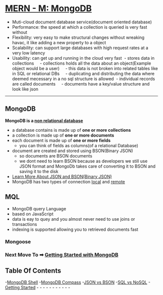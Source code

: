 # [MERN - M: MongoDB](https://www.mongodb.com/docs/manual/introduction/)
- Muti-cloud document database service(document oriented database)
- Performance: the speed at which a collection is queried is very fast without 
- Flexibility: very easy to make structural changes without wreaking havac, it like adding a new property to a object
- Scalability: can support large databases with high request rates at a very low latency
- Usability: can get up and running in the cloud very fast
 - stores data in collections
    - collections holds all the data about an object(Example object would be a user)
    - this data is not broken into related tables like in SQL or relational DBs
    - duplicating and distributing the data where deemed mecessary in a no sql structure is allowed
 - individual records are called documents
    - documents have a key/value structure and look like json
______________________________________________________________________
## MongoDB
**MongoDB is a [non relational database](./MongoDBBasics/SQLvsNoSQL.md)**
- a database contains is made up of **one or more collections**
- a collection is made up of **one or more documents**
- each document is made up of **one or more fields**
    - you can think of fields as columns(of a relational Database)
- document are created and stored using BSON(Binary JSON)
    - so documents are BSON documents
    - we dont need to learn BSON because as developers we still use JSON format and MongoDb takes care of converting it to BSON and saving it to the disk
- [Learn More About JSON and BSON(Binary JSON)](./MongoDBBasics/JSONvsBSON.md)
- MongoDB has two types of connection [local](./MongoDBBasics/LOCALCONNECTION/README.md) and [remote](./MongoDBBasics/REMOTECONNECTION/README.md)


## MQL
- MongoDB query Language
- based on JavaScript
- data is eay to quey and you almost never need to use joins or transactions
- indexing is supported allowing you to retrieved documents fast

### Mongoose



### Next Move To ➡ [Getting Started with MongoDB](./MongoDBBasics/GettingStarted.md)


## Table Of Contents
-[MongoDB Shell](./Shell/README.md)
-[MongoDB Compass](./Compass/README.md)
-[JSON vs BSON](./MongoDBBasics/JSONvsBSON.md)
-[SQL vs NoSQL](./MongoDBBasics/SQLvsNoSQL.md)
-[Getting Started](./MongoDBBasics/GettingStarted.md)
-[]()
-[]()
-[]()
-[]()
-[]()
-[]()
-[]()
-[]()
-[]()
-[]()
-[]()